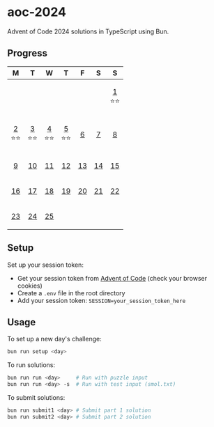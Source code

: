 # aoc-2024

Advent of Code 2024 solutions in TypeScript using Bun.

## Progress

<!-- CALENDAR_START -->
| M | T | W | T | F | S | S |
|---|---|---|---|---|---|---|
|||||||<p align="center">[1](./src/day01/index.ts)<br>⭐⭐</p>|
|<p align="center">[2](./src/day02/index.ts)<br>⭐⭐</p>|<p align="center">[3](./src/day03/index.ts)<br>⭐⭐</p>|<p align="center">[4](./src/day04/index.ts)<br>⭐⭐</p>|<p align="center">[5](./src/day05/index.ts)<br>⭐⭐</p>|<p align="center">[6](./src/day06/index.ts)<br></p>|<p align="center">[7](./src/day07/index.ts)<br></p>|<p align="center">[8](./src/day08/index.ts)<br></p>|
|<p align="center">[9](./src/day09/index.ts)<br></p>|<p align="center">[10](./src/day10/index.ts)<br></p>|<p align="center">[11](./src/day11/index.ts)<br></p>|<p align="center">[12](./src/day12/index.ts)<br></p>|<p align="center">[13](./src/day13/index.ts)<br></p>|<p align="center">[14](./src/day14/index.ts)<br></p>|<p align="center">[15](./src/day15/index.ts)<br></p>|
|<p align="center">[16](./src/day16/index.ts)<br></p>|<p align="center">[17](./src/day17/index.ts)<br></p>|<p align="center">[18](./src/day18/index.ts)<br></p>|<p align="center">[19](./src/day19/index.ts)<br></p>|<p align="center">[20](./src/day20/index.ts)<br></p>|<p align="center">[21](./src/day21/index.ts)<br></p>|<p align="center">[22](./src/day22/index.ts)<br></p>|
|<p align="center">[23](./src/day23/index.ts)<br></p>|<p align="center">[24](./src/day24/index.ts)<br></p>|<p align="center">[25](./src/day25/index.ts)<br></p>|||||
<!-- CALENDAR_END -->

## Setup

Set up your session token:

- Get your session token from [Advent of Code](https://adventofcode.com/) (check your browser cookies)
- Create a `.env` file in the root directory
- Add your session token: `SESSION=your_session_token_here`

## Usage

To set up a new day's challenge:

```bash
bun run setup <day>
```

To run solutions:

```bash
bun run run <day>     # Run with puzzle input
bun run run <day> -s  # Run with test input (smol.txt)
```

To submit solutions:

```bash
bun run submit1 <day> # Submit part 1 solution
bun run submit2 <day> # Submit part 2 solution
```
